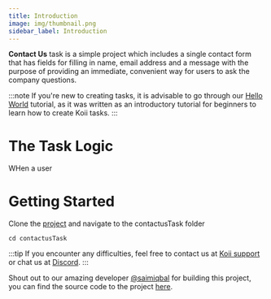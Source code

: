 ```yaml
---
title: Introduction
image: img/thumbnail.png
sidebar_label: Introduction
---
```


**Contact Us** task is a simple project which includes a single contact form that has fields for filling in name, email address and a message with the purpose of providing an immediate, convenient way for users to ask the company questions.

:::note
If you're new to creating tasks, it is advisable to go through our [Hello World](/develop/write-a-koii-task/task-development-guide/) tutorial, as it was written as an introductory tutorial for beginners to learn how to create Koii tasks.
:::

# The Task Logic
WHen a user 

# Getting Started
Clone the [project](https://github.com/saimiqbal7/contactus) and navigate to the contactusTask folder
```
cd contactusTask
```

:::tip
If you encounter any difficulties, feel free to contact us at [Koii support](https://share.hsforms.com/1Nmy8p6zWSN2J2skJn5EcOQc20dg) or chat us at [Discord](https://discord.com/invite/koii-network).
:::

Shout out to our amazing developer [@saimiqbal](https://github.com/saimiqbal7) for building this project, you can find the source code to the project [here](https://github.com/saimiqbal7/contactus).